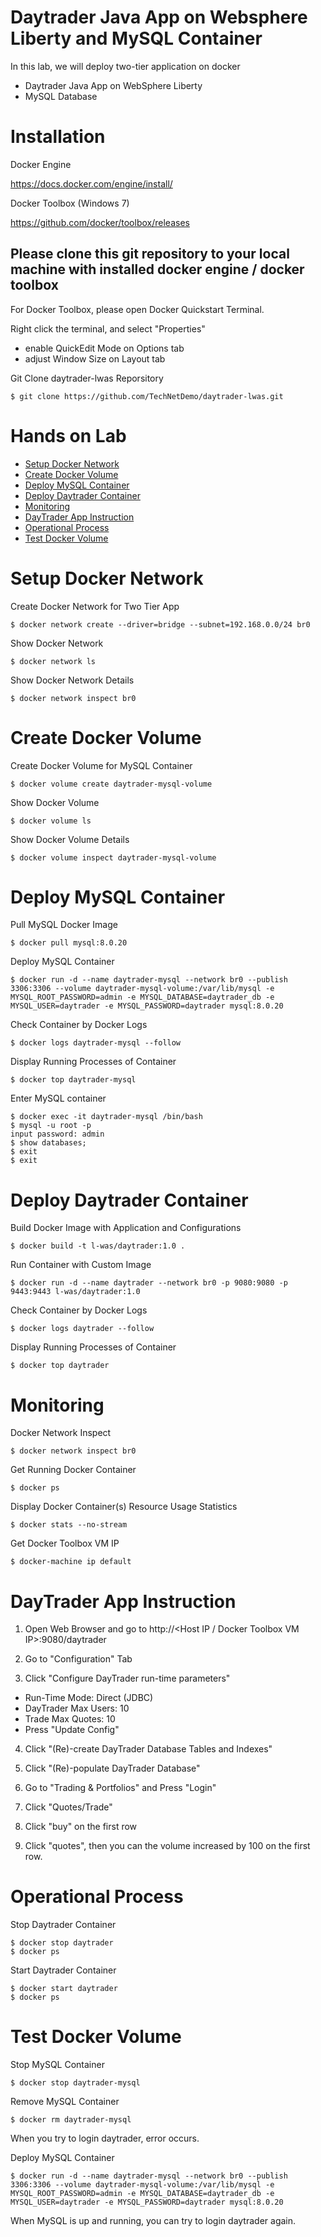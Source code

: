 # Daytrader Java App on Websphere Liberty and MySQL Container

In this lab, we will deploy two-tier application on docker
- Daytrader Java App on WebSphere Liberty
- MySQL Database


# Installation

Docker Engine

https://docs.docker.com/engine/install/ 


Docker Toolbox (Windows 7)

https://github.com/docker/toolbox/releases


## Please clone this git repository to your local machine with installed docker engine / docker toolbox

For Docker Toolbox, please open Docker Quickstart Terminal.

Right click the terminal, and select "Properties"
- enable QuickEdit Mode on Options tab
- adjust Window Size on Layout tab



Git Clone daytrader-lwas Reporsitory

    $ git clone https://github.com/TechNetDemo/daytrader-lwas.git



# Hands on Lab

- [Setup Docker Network](#setup-docker-network)
- [Create Docker Volume](#create-docker-volume)
- [Deploy MySQL Container](#deploy-mysql-container)
- [Deploy Daytrader Container](#deploy-daytrader-container)
- [Monitoring](#monitoring)
- [DayTrader App Instruction](#daytrader-app-instruction)
- [Operational Process](#operational-process)
- [Test Docker Volume](#test-docker-volume)


# Setup Docker Network

Create Docker Network for Two Tier App

    $ docker network create --driver=bridge --subnet=192.168.0.0/24 br0


Show Docker Network

    $ docker network ls
    
    
Show Docker Network Details

    $ docker network inspect br0


# Create Docker Volume

Create Docker Volume for MySQL Container

    $ docker volume create daytrader-mysql-volume


Show Docker Volume

    $ docker volume ls
    

Show Docker Volume Details

    $ docker volume inspect daytrader-mysql-volume


# Deploy MySQL Container

Pull MySQL Docker Image

    $ docker pull mysql:8.0.20


Deploy MySQL Container

    $ docker run -d --name daytrader-mysql --network br0 --publish 3306:3306 --volume daytrader-mysql-volume:/var/lib/mysql -e MYSQL_ROOT_PASSWORD=admin -e MYSQL_DATABASE=daytrader_db -e MYSQL_USER=daytrader -e MYSQL_PASSWORD=daytrader mysql:8.0.20


Check Container by Docker Logs

    $ docker logs daytrader-mysql --follow
    
    
Display Running Processes of Container

    $ docker top daytrader-mysql


Enter MySQL container

    $ docker exec -it daytrader-mysql /bin/bash
    $ mysql -u root -p
    input password: admin
    $ show databases;
    $ exit
    $ exit


# Deploy Daytrader Container

Build Docker Image with Application and Configurations

    $ docker build -t l-was/daytrader:1.0 .


Run Container with Custom Image

    $ docker run -d --name daytrader --network br0 -p 9080:9080 -p 9443:9443 l-was/daytrader:1.0


Check Container by Docker Logs

    $ docker logs daytrader --follow
    
Display Running Processes of Container

    $ docker top daytrader


# Monitoring

Docker Network Inspect

    $ docker network inspect br0


Get Running Docker Container

    $ docker ps
    
Display Docker Container(s) Resource Usage Statistics

    $ docker stats --no-stream


Get Docker Toolbox VM IP

    $ docker-machine ip default


# DayTrader App Instruction

1. Open Web Browser and go to http://<Host IP / Docker Toolbox VM IP>:9080/daytrader 


2. Go to "Configuration" Tab


3. Click "Configure DayTrader run-time parameters"

- Run-Time Mode: Direct (JDBC)
- DayTrader Max Users: 10
- Trade Max Quotes: 10 
- Press "Update Config"


4. Click "(Re)-create  DayTrader Database Tables and Indexes"


5. Click "(Re)-populate  DayTrader Database"


6. Go to "Trading & Portfolios" and Press "Login"


7. Click "Quotes/Trade"


8. Click "buy" on the first row


9. Click "quotes", then you can the volume increased by 100 on the first row.


# Operational Process

Stop Daytrader Container

    $ docker stop daytrader
    $ docker ps
    
Start Daytrader Container

    $ docker start daytrader
    $ docker ps
    
# Test Docker Volume

Stop MySQL Container

    $ docker stop daytrader-mysql
  
Remove MySQL Container

    $ docker rm daytrader-mysql
    
    
When you try to login daytrader, error occurs.

  
Deploy MySQL Container 

    $ docker run -d --name daytrader-mysql --network br0 --publish 3306:3306 --volume daytrader-mysql-volume:/var/lib/mysql -e MYSQL_ROOT_PASSWORD=admin -e MYSQL_DATABASE=daytrader_db -e MYSQL_USER=daytrader -e MYSQL_PASSWORD=daytrader mysql:8.0.20
    

When MySQL is up and running, you can try to login daytrader again. 

